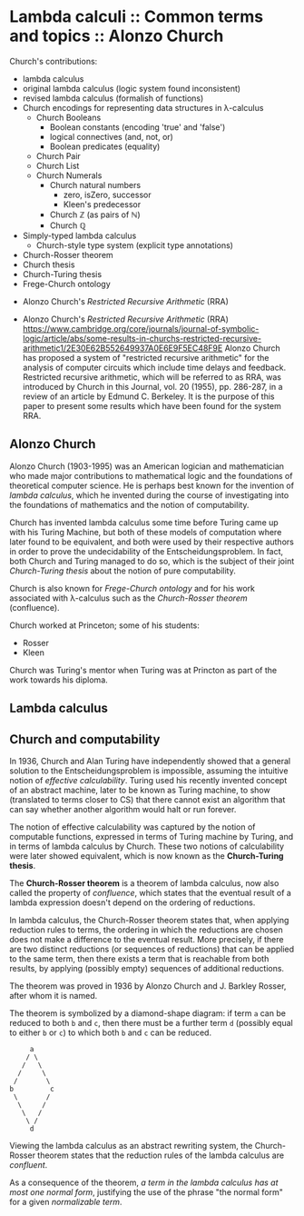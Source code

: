 # Lambda calculi :: Common terms and topics :: Alonzo Church

Church's contributions:
- lambda calculus
- original lambda calculus (logic system found inconsistent)
- revised lambda calculus (formalish of functions)
- Church encodings for representing data structures in λ-calculus
  - Church Booleans
    - Boolean constants (encoding 'true' and 'false')
    - logical connectives (and, not, or)
    - Boolean predicates (equality)
  - Church Pair
  - Church List
  - Church Numerals
    - Church natural numbers
      - zero, isZero, successor
      - Kleen's predecessor
    - Church ℤ (as pairs of ℕ)
    - Church ℚ
- Simply-typed lambda calculus
  - Church-style type system (explicit type annotations)
- Church-Rosser theorem
- Church thesis
- Church-Turing thesis
- Frege-Church ontology
+ Alonzo Church's *Restricted Recursive Arithmetic* (RRA)



* Alonzo Church's *Restricted Recursive Arithmetic* (RRA)
https://www.cambridge.org/core/journals/journal-of-symbolic-logic/article/abs/some-results-in-churchs-restricted-recursive-arithmetic1/2E30E62B552649937A0E6E9F5EC48F9E
Alonzo Church has proposed a system of "restricted recursive arithmetic" for the analysis of computer circuits which include time delays and feedback. Restricted recursive arithmetic, which will be referred to as RRA, was introduced by Church in this Journal, vol. 20 (1955), pp. 286-287, in a review of an article by Edmund C. Berkeley. It is the purpose of this paper to present some results which have been found for the system RRA.


## Alonzo Church

Alonzo Church (1903-1995) was an American logician and mathematician who made major contributions to mathematical logic and the foundations of theoretical computer science. He is perhaps best known for the invention of *lambda calculus*, which he invented during the course of investigating into the foundations of mathematics and the notion of computability.

Church has invented lambda calculus some time before Turing came up with his Turing Machine, but both of these models of computation where later found to be equivalent, and both were used by their respective authors in order to prove the undecidability of the Entscheidungsproblem. In fact, both Church and Turing managed to do so, which is the subject of their joint *Church-Turing thesis* about the notion of pure computability.

Church is also known for *Frege-Church ontology* and for his work associated with λ-calculus such as the *Church-Rosser theorem* (confluence).

Church worked at Princeton; some of his students:
- Rosser
- Kleen

Church was Turing's mentor when Turing was at Princton as part of the work towards his diploma.

## Lambda calculus


## Church and computability


In 1936, Church and Alan Turing have independently showed that a general solution to the Entscheidungsproblem is impossible, assuming the intuitive notion of *effective calculability*. Turing used his recently invented concept of an abstract machine, later to be known as Turing machine, to show (translated to terms closer to CS) that there cannot exist an algorithm that can say whether another algorithm would halt or run forever.

The notion of effective calculability was captured by the notion of computable functions, expressed in terms of Turing machine by Turing, and in terms of lambda calculus by Church. These two notions of calculability were later showed equivalent, which is now known as the **Church-Turing thesis**.

The **Church-Rosser theorem** is a theorem of lambda calculus, now also called the property of *confluence*, which states that the eventual result of a lambda expression doesn't depend on the ordering of reductions.

In lambda calculus, the Church-Rosser theorem states that, when applying reduction rules to terms, the ordering in which the reductions are chosen does not make a difference to the eventual result. More precisely, if there are two distinct reductions (or sequences of reductions) that can be applied to the same term, then there exists a term that is reachable from both results, by applying (possibly empty) sequences of additional reductions.

The theorem was proved in 1936 by Alonzo Church and J. Barkley Rosser, after whom it is named.

The theorem is symbolized by a diamond-shape diagram: if term `a` can be reduced to both `b` and `c`, then there must be a further term `d` (possibly equal to either `b` or `c`) to which both `b` and `c` can be reduced.

```
     a
    / \
   /   \
  /     \
 /       \
b         c
 \       /
  \     /
   \   /
    \ /
     d
```

Viewing the lambda calculus as an abstract rewriting system, the Church-Rosser theorem states that the reduction rules of the lambda calculus are *confluent*.

As a consequence of the theorem, *a term in the lambda calculus has at most one normal form*, justifying the use of the phrase "the normal form" for a given *normalizable term*.
